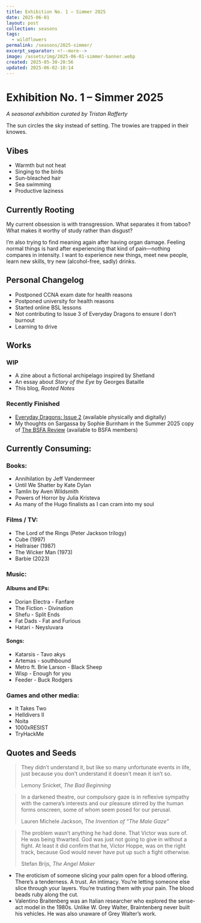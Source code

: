 ```yaml
---
title: Exhibition No. 1 – Simmer 2025
date: 2025-06-01
layout: post
collection: seasons
tags:
  - wildflowers
permalink: /seasons/2025-simmer/
excerpt_separator: <!--more-->
image: /assets/img/2025-06-01-simmer-banner.webp
created: 2025-05-30-20:56
updated: 2025-06-02-10:14
---
```


# Exhibition No. 1 – Simmer 2025  

*A seasonal exhibition curated by Tristan Rafferty*

The sun circles the sky instead of setting. The trowies are trapped in their knowes. 

<!--more-->

## Vibes

- Warmth but not heat
- Singing to the birds
- Sun-bleached hair
- Sea swimming
- Productive laziness

## Currently Rooting

My current obsession is with transgression. What separates it from taboo? What makes it worthy of study rather than disgust?

I’m also trying to find meaning again after having organ damage. Feeling normal things is hard after experiencing that kind of pain—nothing compares in intensity. I want to experience new things, meet new people, learn new skills, try new (alcohol-free, sadly) drinks.

## Personal Changelog

- Postponed CCNA exam date for health reasons
- Postponed university for health reasons
- Started online BSL lessons
- Not contributing to Issue 3 of Everyday Dragons to ensure I don’t burnout
- Learning to drive

## Works

### WIP

- A zine about a fictional archipelago inspired by Shetland
- An essay about *Story of the Eye* by Georges Bataille
- This blog, *Rooted Notes*

### Recently Finished

- [Everyday Dragons: Issue 2](https://cantripsmedia.com/products/april2025-digital) (available physically and digitally)
- My thoughts on Sargassa by Sophie Burnham in the Summer 2025 copy of [The BSFA Review](https://bsfa.co.uk/the-bsfa-review) (available to BSFA members)

## Currently Consuming:

### Books:

- Annihilation by Jeff Vandermeer
- Until We Shatter by Kate Dylan
- Tamlin by Aven Wildsmith
- Powers of Horror by Julia Kristeva
- As many of the Hugo finalists as I can cram into my soul

### Films / TV:

- The Lord of the Rings (Peter Jackson trilogy)
- Cube (1997)
- Hellraiser (1987)
- The Wicker Man (1973)
- Barbie (2023)

### Music:

#### Albums and EPs:

- Dorian Electra - Fanfare
- The Fiction - Divination
- Shefu - Split Ends
- Fat Dads - Fat and Furious
- Hatari - Neysluvara

#### Songs:

- Katarsis - Tavo akys
- Artemas - southbound
- Metro ft. Brie Larson - Black Sheep
- Wisp - Enough for you
- Feeder - Buck Rodgers

### Games and other media:

- It Takes Two
- Helldivers II
- Noita
- 1000xRESIST
- TryHackMe

## Quotes and Seeds

> They didn’t understand it, but like so many unfortunate events in life, just because you don’t understand it doesn’t mean it isn’t so.
>
> Lemony Snicket, *The Bad Beginning*

> In a darkened theatre, our compulsory gaze is in reflexive sympathy with the camera’s interests and our pleasure stirred by the human forms onscreen, some of whom seem posed for our perusal.
>
> Lauren Michele Jackson, *The Invention of “The Male Gaze”*

> The problem wasn’t anything he had done. That Victor was sure of. He was being thwarted. God was just not going to give in without a fight. At least it did confirm that he, Victor Hoppe, was on the right track, because God would never have put up such a fight otherwise.
>
> Stefan Brijs, *The Angel Maker*

- The eroticism of someone slicing your palm open for a blood offering. There’s a tenderness. A trust. An intimacy. You’re letting someone else slice through your layers. You’re trusting them with your pain. The blood beads ruby along the cut.
- Valentino Braitenberg was an Italian researcher who explored the sense-act model in the 1980s. Unlike W. Grey Walter, Braintenberg never built his vehicles. He was also unaware of Grey Walter’s work.
